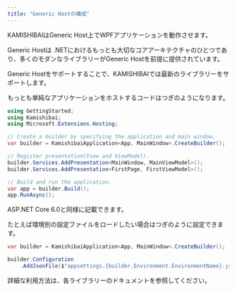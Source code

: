 ```yaml
---
title: "Generic Hostの構成"
---
```


KAMISHIBAIはGeneric Host上でWPFアプリケーションを動作させます。

Generic Hostは .NETにおけるもっとも大切なコアアーキテクチャのひとつであり、多くのモダンなライブラリーがGeneric Hostを前提に提供されています。

Generic Hostをサポートすることで、KAMISHIBAIでは最新のライブラリーをサポートします。

もっとも単純なアプリケーションをホストするコードはつぎのようになります。

```cs
using GettingStarted;
using Kamishibai;
using Microsoft.Extensions.Hosting;

// Create a builder by specifying the application and main window.
var builder = KamishibaiApplication<App, MainWindow>.CreateBuilder();

// Register presentation(View and ViewModel).
builder.Services.AddPresentation<MainWindow, MainViewModel>();
builder.Services.AddPresentation<FirstPage, FirstViewModel>();

// Build and run the application.
var app = builder.Build();
app.RunAsync();
```

ASP.NET Core 6.0と同様に記載できます。

たとえば環境別の設定ファイルをロードしたい場合はつぎのように設定できます。

```cs
var builder = KamishibaiApplication<App, MainWindow>.CreateBuilder();

builder.Configuration
    .AddJsonFile($"appsettings.{builder.Environment.EnvironmentName}.json", true, false);
```

詳細な利用方法は、各ライブラリーのドキュメントを参照してください。